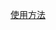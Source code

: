 [使用方法](https://mp.weixin.qq.com/s?__biz=MzI4Njc5NjM1NQ==&mid=2247485810&idx=1&sn=3528c5c3446b5c3bbbfc6e0a17f8c8c3&chksm=ebd6365edca1bf4841e4c154d3c823f54f13d970f00949eb53117c422293ce1c62b6c3348fda&scene=0#rd)